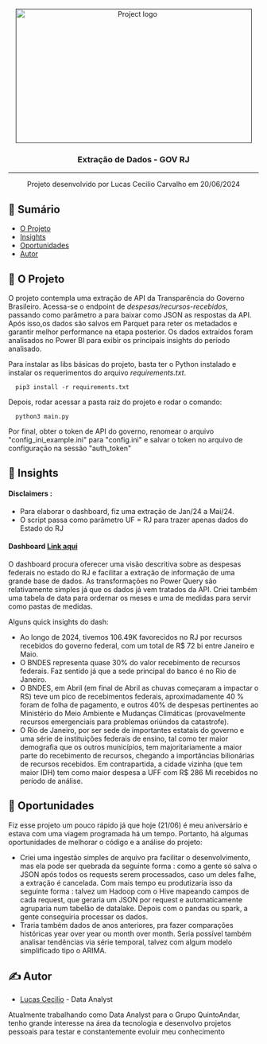 <p align="center">
  <a href="" rel="noopener">
 <img width=475px height=270px src="https://www.gov.br/secom/pt-br/central-de-conteudo/manuais/uso-da-marca-do-governo-federal/2023_br_govfederal_marcaoficial_rgb.png" alt="Project logo"></a>
</p>

<h3 align="center">Extração de Dados - GOV RJ</h3>

---

<p align="center"> Projeto desenvolvido por Lucas Cecilio Carvalho em 20/06/2024
    <br> 
</p>

## 📝 Sumário

- [O Projeto](#about)
- [Insights](#insights)
- [Oportunidades](#oportunidades)
- [Autor](#authors)

## 🧐 O Projeto <a name = "about"></a>

O projeto contempla uma extração de API da Transparência do Governo Brasileiro. Acessa-se o
endpoint de *despesas/recursos-recebidos*, passando como parâmetro a para baixar como JSON as respostas da API. 
Após isso,os dados são salvos em Parquet para reter os metadados e garantir melhor performance na etapa posterior.
Os dados extraídos foram analisados no Power BI para exibir os principais insights do período analisado.

Para instalar as libs básicas do projeto, basta ter o Python instalado e instalar os requerimentos do arquivo 
*requirements.txt*.

      pip3 install -r requirements.txt

Depois, rodar acessar a pasta raiz do projeto e rodar o comando:

      python3 main.py

Por final, obter o token de API do governo, renomear o arquivo "config_ini_example.ini" para "config.ini"
e salvar o token no arquivo de configuração na sessão "auth_token"

## 🎈 Insights <a name="insights"></a>
#### Disclaimers : 
- Para elaborar o dashboard, fiz uma extração de Jan/24 a Mai/24.
- O script passa como parâmetro UF = RJ para trazer apenas dados do Estado do RJ

#### Dashboard [Link aqui](https://app.powerbi.com/view?r=eyJrIjoiNDlmNjBlOTctMmI4My00ZDVjLWE4ZWUtYzU4NzIxN2QwODcyIiwidCI6ImFhNDk1ZjJjLWQzN2UtNGI1OC1hYjk1LWJmMDg3NGEzYWRiMiJ9)
O dashboard procura oferecer uma visão descritiva sobre as despesas federais no estado do RJ e facilitar
a extração de informação de uma grande base de dados. As transformações no Power Query são relativamente simples
já que os dados já vem tratados da API. Criei também uma tabela de data para ordernar os meses e uma de medidas
para servir como pastas de medidas.

Alguns quick insights do dash:

- Ao longo de 2024, tivemos 106.49K favorecidos no RJ por recursos recebidos do governo federal, com um total de
R$ 72 bi entre Janeiro e Maio.
- O BNDES representa quase 30% do valor recebimento de recursos federais. Faz sentido já que a sede principal do banco
é no Rio de Janeiro.
- O BNDES, em Abril (em final de Abril as chuvas começaram a impactar o RS) teve um pico de recebimentos federais, aproximadamente 40 % foram de folha de pagamento, e outros 40% de despesas pertinentes ao Ministério do Meio Ambiente
e Mudanças Climáticas (provavelmente recursos emergenciais para problemas oriúndos da catastrofe).
- O Rio de Janeiro, por ser sede de importantes estatais do governo e uma série de instituições federais de ensino,
tal como ter maior demografia que os outros municípios, tem majoritariamente a maior parte do recebimento de recursos,
chegando a importâncias bilionárias de recursos recebidos. Em contrapartida, a cidade vizinha (que tem maior IDH) tem como maior despesa a UFF com R$ 286 Mi recebidos no período de análise.

## 🔮 Oportunidades <a name = "oportunidades"></a>

Fiz esse projeto um pouco rápido já que hoje (21/06) é meu aniversário e estava com uma viagem programada há um tempo.
Portanto, há algumas oportunidades de melhorar o código e a análise do projeto:
- Criei uma ingestão simples de arquivo pra facilitar o desenvolvimento, mas ela pode ser quebrada da seguinte forma : como a gente só salva o JSON após todos os requests serem processados, caso um deles falhe, a extração é cancelada. Com mais tempo eu produtizaria isso da seguinte forma : talvez um Hadoop com o Hive mapeando campos de cada request, que geraria um JSON por request e automaticamente agruparia num tabelão de datalake. Depois com o pandas ou spark, a gente conseguiria processar os dados.
- Traria também dados de anos anteriores, pra fazer comparações históricas year over year ou month over month. Seria
possível também analisar tendências via série temporal, talvez com algum modelo simplificado tipo o ARIMA.

## ✍️ Autor <a name = "authors"></a>

- [Lucas Cecilio](https://www.linkedin.com/in/lucas-cecilio-carvalho-b10904178/) - Data Analyst

Atualmente trabalhando como Data Analyst para o Grupo QuintoAndar, tenho grande interesse na área
da tecnologia e desenvolvo projetos pessoais para testar e constantemente evoluir meu conhecimento


